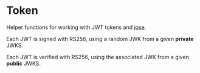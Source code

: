 # Token

Helper functions for working with JWT tokens and [jose](https://github.com/panva/jose/).

Each JWT is signed with RS256, using a random JWK from a given **private** JWKS.

Each JWT is verified with RS256, using the associated JWK from a given **public** JWKS.
